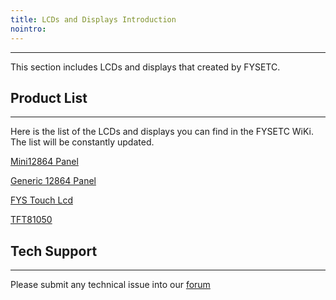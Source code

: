 ```yaml
---
title: LCDs and Displays Introduction
nointro:
---
```


---
This section includes LCDs and displays that created by FYSETC.

## Product  List
---

Here is the list of the LCDs and displays you can find in the FYSETC WiKi. The list will be constantly updated.

[Mini12864 Panel](/Mini12864_Panel/)

[Generic 12864 Panel](/Generic_12864_Panel/)

[FYS Touch Lcd](FYS_Touch_Panel/)

[TFT81050](/TFT81050/)

## Tech Support

---
Please submit any technical issue into our [forum](http://forum.fysetc.com/) 